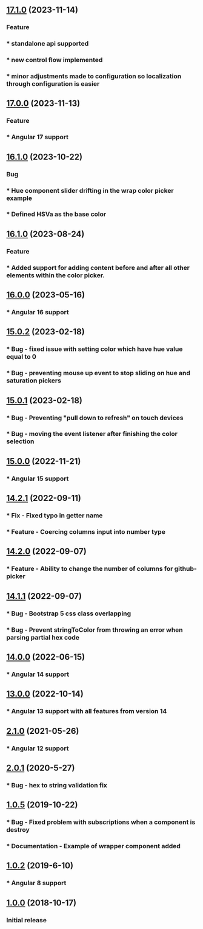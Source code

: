 <a name="17.1.0"></a>
## [17.1.0](https://github.com/pIvan/ngx-color-picker/commit/530105f6edcc533245476394797e367f35bfd55b) (2023-11-14)
### Feature
### * standalone api supported
### * new control flow implemented
### * minor adjustments made to configuration so localization through configuration is easier

<a name="17.0.0"></a>
## [17.0.0](https://github.com/pIvan/ngx-color-picker/commit/ac043e615ebde89ce0c6d5449939f6bcf1ea8e48) (2023-11-13)
### Feature
### * Angular 17 support

<a name="16.2.0"></a>
## [16.1.0](https://github.com/pIvan/ngx-color-picker/commit/e387999d6c7758fa63b647732f679545776f23be) (2023-10-22)
### Bug
### * Hue component slider drifting in the wrap color picker example
### * Defined HSVa as the base color

<a name="16.1.0"></a>
## [16.1.0](https://github.com/pIvan/ngx-color-picker/commit/3ca5dae3db80a369965eabc3686a26835938d9ba) (2023-08-24)
### Feature
### * Added support for adding content before and after all other elements within the color picker.


<a name="16.0.0"></a>
## [16.0.0](https://github.com/pIvan/ngx-color-picker/commit/071866862cd41ce5771357a2e71e0833dbfe4a49) (2023-05-16)
### * Angular 16 support


<a name="15.0.2"></a>
## [15.0.2](https://github.com/pIvan/ngx-color-picker/commit/980f336e27d24f237b189bdc7f74d286ec992fc8) (2023-02-18)
### * Bug - fixed issue with setting color which have hue value equal to 0
### * Bug - preventing mouse up event to stop sliding on hue and saturation pickers


<a name="15.0.1"></a>
## [15.0.1](https://github.com/pIvan/ngx-color-picker/commit/4656a5ea4408e2a13c497f4f88222105dcbf30c1) (2023-02-18)
### * Bug - Preventing "pull down to refresh" on touch devices
### * Bug - moving the event listener after finishing the color selection


<a name="15.0.0"></a>
## [15.0.0](https://github.com/pIvan/ngx-color-picker/commit/da1bd9b0c9406f40ec6748b604f76f0148c3129b) (2022-11-21)
### * Angular 15 support


<a name="14.2.1"></a>
## [14.2.1](https://github.com/pIvan/ngx-color-picker/commit/62df22219b46bd4e954a26133912e6d8394bc214) (2022-09-11)

### * Fix - Fixed typo in getter name
### * Feature - Coercing columns input into number type

<a name="14.2.0"></a>
## [14.2.0](https://github.com/pIvan/ngx-color-picker/commit/67a51b7d4a37387a63234270b06090e6b480393a) (2022-09-07)
### * Feature - Ability to change the number of columns for github-picker

<a name="14.1.1"></a>
## [14.1.1](https://github.com/pIvan/ngx-color-picker/commit/3eecdbd3ea9b84a2581935f32e4e773b8286cdeb) (2022-09-07)
### * Bug - Bootstrap 5 css class overlapping
### * Bug - Prevent stringToColor from throwing an error when parsing partial hex code



<a name="14.0.0"></a>
## [14.0.0](https://github.com/pIvan/ngx-color-picker/commit/9f52bd786aeeb55aa57780a530a90c17d5cfa2c1) (2022-06-15)
### * Angular 14 support


<a name="13.0.0"></a>
## [13.0.0](https://github.com/pIvan/ngx-color-picker/commit/390463388221106b181ba0ded323437dcb9c44ca) (2022-10-14)
### * Angular 13 support with all features from version 14



<a name="2.1.0"></a>
## [2.1.0](https://github.com/pIvan/ngx-color-picker/commit/0c3ecdd853747126e8dea565ccdeea2a9bf7c9f2) (2021-05-26)
### * Angular 12 support

<a name="2.0.1"></a>
## [2.0.1](https://github.com/pIvan/ngx-color-picker/commit/ddbc5869fa74fd64714173ec4dec7a244d649ca1) (2020-5-27)

### * Bug - hex to string validation fix

<a name="1.0.5"></a>
## [1.0.5](https://github.com/pIvan/ngx-color-picker/commit/d6b677bef03106d5f2b259e0704aaac1f0b612d3) (2019-10-22)

### * Bug - Fixed problem with subscriptions when a component is destroy
### * Documentation - Example of wrapper component added

<a name="1.0.2"></a>
## [1.0.2](https://github.com/pIvan/ngx-color-picker/commit/f41102b8e0d725f8804a929c65c7ff9babf2c1fe) (2019-6-10)

### * Angular 8 support

<a name="1.0.0"></a>
## [1.0.0](https://github.com/pIvan/ngx-color-picker/commit/e837edd13f3e9475f227a8b65050ad2a3036fe7f) (2018-10-17)

### Initial release